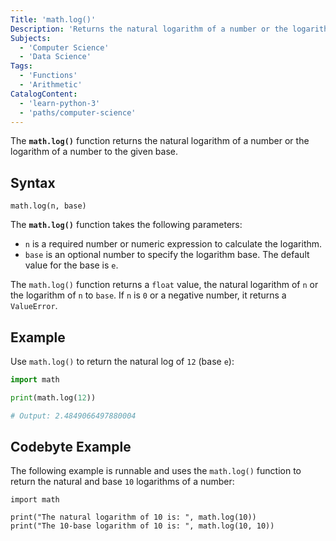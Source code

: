 ```yaml
---
Title: 'math.log()'
Description: 'Returns the natural logarithm of a number or the logarithm of a number to the given base.'
Subjects:
  - 'Computer Science'
  - 'Data Science'
Tags:
  - 'Functions'
  - 'Arithmetic'
CatalogContent:
  - 'learn-python-3'
  - 'paths/computer-science'
---
```


The **`math.log()`** function returns the natural logarithm of a number or the logarithm of a number to the given base.

## Syntax

```pseudo
math.log(n, base)
```

The **`math.log()`** function takes the following parameters:

- `n` is a required number or numeric expression to calculate the logarithm.
- `base` is an optional number to specify the logarithm base. The default value for the base is `e`.

The `math.log()` function returns a `float` value, the natural logarithm of `n` or the logarithm of `n` to `base`. If `n` is `0` or a negative number, it returns a `ValueError`.

## Example

Use `math.log()` to return the natural log of `12` (base `e`):

```py
import math

print(math.log(12))

# Output: 2.4849066497880004
```

## Codebyte Example

The following example is runnable and uses the `math.log()` function to return the natural and base `10` logarithms of a number:

```codebyte/python
import math

print("The natural logarithm of 10 is: ", math.log(10))
print("The 10-base logarithm of 10 is: ", math.log(10, 10))
```
